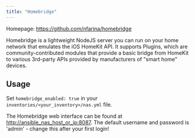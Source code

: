 ```yaml
---
title: "Homebridge"
---
```


Homepage: <https://github.com/nfarina/homebridge>

Homebridge is a lightweight NodeJS server you can run on your home network that emulates the iOS HomeKit API. It supports Plugins, which are community-contributed modules that provide a basic bridge from HomeKit to various 3rd-party APIs provided by manufacturers of "smart home" devices.

## Usage

Set `homebridge_enabled: true` in your `inventories/<your_inventory>/nas.yml` file.

The Homebridge web interface can be found at <http://ansible_nas_host_or_ip:8087>. The default username and password is 'admin' - change this after your first login!

